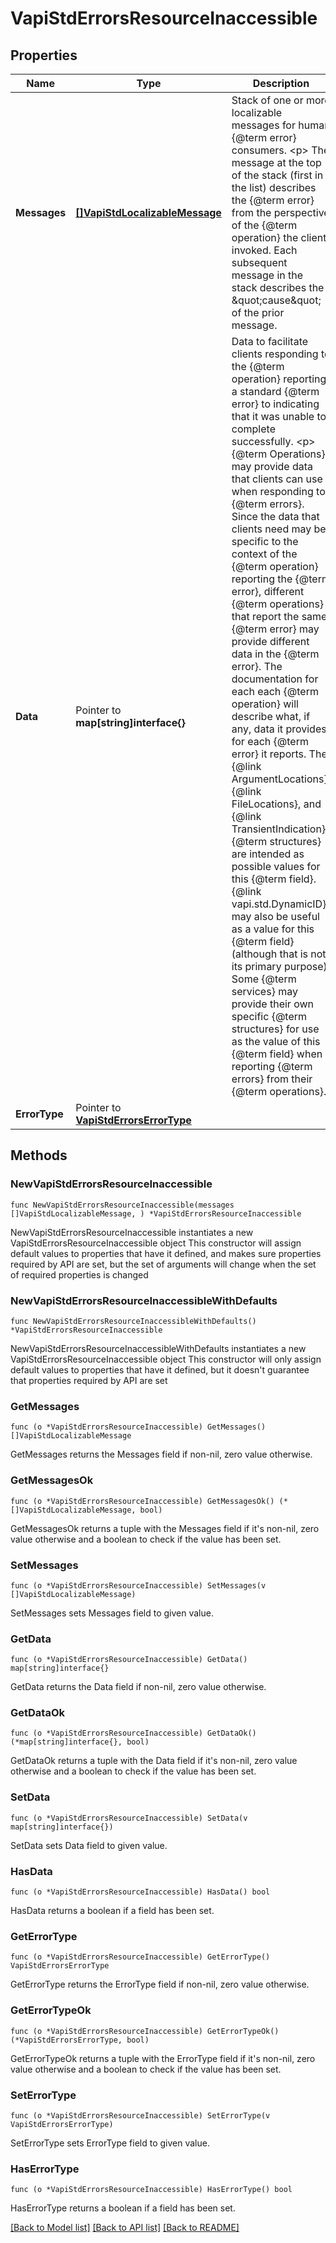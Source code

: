 # VapiStdErrorsResourceInaccessible

## Properties

Name | Type | Description | Notes
------------ | ------------- | ------------- | -------------
**Messages** | [**[]VapiStdLocalizableMessage**](VapiStdLocalizableMessage.md) | Stack of one or more localizable messages for human {@term error} consumers. &lt;p&gt; The message at the top of the stack (first in the list) describes the {@term error} from the perspective of the {@term operation} the client invoked. Each subsequent message in the stack describes the \&quot;cause\&quot; of the prior message. | 
**Data** | Pointer to **map[string]interface{}** | Data to facilitate clients responding to the {@term operation} reporting a standard {@term error} to indicating that it was unable to complete successfully. &lt;p&gt; {@term Operations} may provide data that clients can use when responding to {@term errors}.  Since the data that clients need may be specific to the context of the {@term operation} reporting the {@term error}, different {@term operations} that report the same {@term error} may provide different data in the {@term error}.  The documentation for each each {@term operation} will describe what, if any, data it provides for each {@term error} it reports. The {@link ArgumentLocations}, {@link FileLocations}, and {@link TransientIndication} {@term structures} are intended as possible values for this {@term field}.  {@link vapi.std.DynamicID} may also be useful as a value for this {@term field} (although that is not its primary purpose).  Some {@term services} may provide their own specific {@term structures} for use as the value of this {@term field} when reporting {@term errors} from their {@term operations}. | [optional] 
**ErrorType** | Pointer to [**VapiStdErrorsErrorType**](VapiStdErrorsErrorType.md) |  | [optional] 

## Methods

### NewVapiStdErrorsResourceInaccessible

`func NewVapiStdErrorsResourceInaccessible(messages []VapiStdLocalizableMessage, ) *VapiStdErrorsResourceInaccessible`

NewVapiStdErrorsResourceInaccessible instantiates a new VapiStdErrorsResourceInaccessible object
This constructor will assign default values to properties that have it defined,
and makes sure properties required by API are set, but the set of arguments
will change when the set of required properties is changed

### NewVapiStdErrorsResourceInaccessibleWithDefaults

`func NewVapiStdErrorsResourceInaccessibleWithDefaults() *VapiStdErrorsResourceInaccessible`

NewVapiStdErrorsResourceInaccessibleWithDefaults instantiates a new VapiStdErrorsResourceInaccessible object
This constructor will only assign default values to properties that have it defined,
but it doesn't guarantee that properties required by API are set

### GetMessages

`func (o *VapiStdErrorsResourceInaccessible) GetMessages() []VapiStdLocalizableMessage`

GetMessages returns the Messages field if non-nil, zero value otherwise.

### GetMessagesOk

`func (o *VapiStdErrorsResourceInaccessible) GetMessagesOk() (*[]VapiStdLocalizableMessage, bool)`

GetMessagesOk returns a tuple with the Messages field if it's non-nil, zero value otherwise
and a boolean to check if the value has been set.

### SetMessages

`func (o *VapiStdErrorsResourceInaccessible) SetMessages(v []VapiStdLocalizableMessage)`

SetMessages sets Messages field to given value.


### GetData

`func (o *VapiStdErrorsResourceInaccessible) GetData() map[string]interface{}`

GetData returns the Data field if non-nil, zero value otherwise.

### GetDataOk

`func (o *VapiStdErrorsResourceInaccessible) GetDataOk() (*map[string]interface{}, bool)`

GetDataOk returns a tuple with the Data field if it's non-nil, zero value otherwise
and a boolean to check if the value has been set.

### SetData

`func (o *VapiStdErrorsResourceInaccessible) SetData(v map[string]interface{})`

SetData sets Data field to given value.

### HasData

`func (o *VapiStdErrorsResourceInaccessible) HasData() bool`

HasData returns a boolean if a field has been set.

### GetErrorType

`func (o *VapiStdErrorsResourceInaccessible) GetErrorType() VapiStdErrorsErrorType`

GetErrorType returns the ErrorType field if non-nil, zero value otherwise.

### GetErrorTypeOk

`func (o *VapiStdErrorsResourceInaccessible) GetErrorTypeOk() (*VapiStdErrorsErrorType, bool)`

GetErrorTypeOk returns a tuple with the ErrorType field if it's non-nil, zero value otherwise
and a boolean to check if the value has been set.

### SetErrorType

`func (o *VapiStdErrorsResourceInaccessible) SetErrorType(v VapiStdErrorsErrorType)`

SetErrorType sets ErrorType field to given value.

### HasErrorType

`func (o *VapiStdErrorsResourceInaccessible) HasErrorType() bool`

HasErrorType returns a boolean if a field has been set.


[[Back to Model list]](../README.md#documentation-for-models) [[Back to API list]](../README.md#documentation-for-api-endpoints) [[Back to README]](../README.md)



